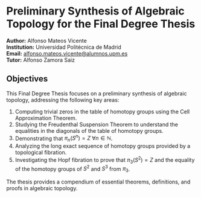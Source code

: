 # Preliminary Synthesis of Algebraic Topology for the Final Degree Thesis

**Author:** Alfonso Mateos Vicente  
**Institution:** Universidad Politécnica de Madrid  
**Email:** alfonso.mateos.vicente@alumnos.upm.es  
**Tutor:** Alfonso Zamora Saiz

## Objectives
This Final Degree Thesis focuses on a preliminary synthesis of algebraic topology, addressing the following key areas:

1. Computing trivial zeros in the table of homotopy groups using the Cell Approximation Theorem.
2. Studying the Freudenthal Suspension Theorem to understand the equalities in the diagonals of the table of homotopy groups.
3. Demonstrating that $\pi_n(S^n) = Z \ \forall n \in \mathbb{N}$.
4. Analyzing the long exact sequence of homotopy groups provided by a topological fibration.
5. Investigating the Hopf fibration to prove that $\pi_3(S^2) = Z$ and the equality of the homotopy groups of $S^2$ and $S^3$ from $\pi_3$.

The thesis provides a compendium of essential theorems, definitions, and proofs in algebraic topology.

